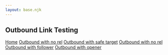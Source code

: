 ```yaml
---
layout: base.njk
---
```


## Outbound Link Testing

<a href="/">Home</a>
<a href="https://github.com/gingerchew/eleventy-plugin-safer-rel">Outbound with no rel</a>
<a href="https://github.com/gingerchew/eleventy-plugin-safer-rel" target="_self">Outbound with safe target</a>
<a href="https://github.com/gingerchew/eleventy-plugin-safer-rel" target="_blank">Outbound with no rel</a>
<a href="https://github.com/gingerchew/eleventy-plugin-safer-rel" rel="nofollower" target="_blank">Outbound with follower</a>
<a href="https://github.com/gingerchew/eleventy-plugin-safer-rel" rel="noopener" target="_blank">Outbound with opener</a>